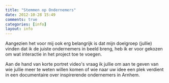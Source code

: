 ```yaml
---
title: "Stemmen op Ondernemers"
date: 2012-10-28 15:49
comments: true
categories: [info]
layout: info
---
```


Aangezien het voor mij ook erg belangrijk is dat mijn doelgroep (jullie) vinden dat ik de juiste ondernemers in beeld breng, heb ik er voor gekozen om wat interactie in het project toe te voegen.

Aan de hand van korte portret video's vraag ik jullie om aan te geven van wie jullie meer te weten willen komen of wie naar uw idee een plek verdient in een documentaire over inspirerende ondernemers in Arnhem.